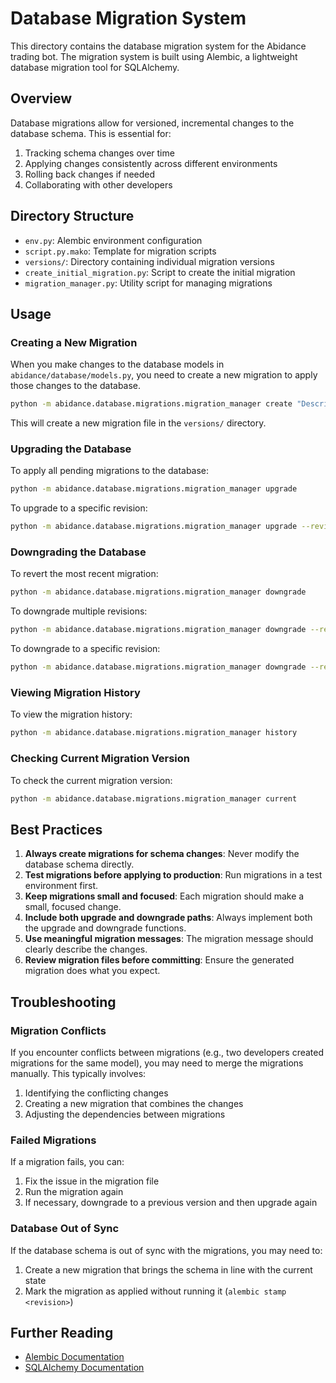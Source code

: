 # Database Migration System

This directory contains the database migration system for the Abidance trading bot. The migration system is built using Alembic, a lightweight database migration tool for SQLAlchemy.

## Overview

Database migrations allow for versioned, incremental changes to the database schema. This is essential for:

1. Tracking schema changes over time
2. Applying changes consistently across different environments
3. Rolling back changes if needed
4. Collaborating with other developers

## Directory Structure

- `env.py`: Alembic environment configuration
- `script.py.mako`: Template for migration scripts
- `versions/`: Directory containing individual migration versions
- `create_initial_migration.py`: Script to create the initial migration
- `migration_manager.py`: Utility script for managing migrations

## Usage

### Creating a New Migration

When you make changes to the database models in `abidance/database/models.py`, you need to create a new migration to apply those changes to the database.

```bash
python -m abidance.database.migrations.migration_manager create "Description of changes"
```

This will create a new migration file in the `versions/` directory.

### Upgrading the Database

To apply all pending migrations to the database:

```bash
python -m abidance.database.migrations.migration_manager upgrade
```

To upgrade to a specific revision:

```bash
python -m abidance.database.migrations.migration_manager upgrade --revision <revision_id>
```

### Downgrading the Database

To revert the most recent migration:

```bash
python -m abidance.database.migrations.migration_manager downgrade
```

To downgrade multiple revisions:

```bash
python -m abidance.database.migrations.migration_manager downgrade --revision -3
```

To downgrade to a specific revision:

```bash
python -m abidance.database.migrations.migration_manager downgrade --revision <revision_id>
```

### Viewing Migration History

To view the migration history:

```bash
python -m abidance.database.migrations.migration_manager history
```

### Checking Current Migration Version

To check the current migration version:

```bash
python -m abidance.database.migrations.migration_manager current
```

## Best Practices

1. **Always create migrations for schema changes**: Never modify the database schema directly.
2. **Test migrations before applying to production**: Run migrations in a test environment first.
3. **Keep migrations small and focused**: Each migration should make a small, focused change.
4. **Include both upgrade and downgrade paths**: Always implement both the upgrade and downgrade functions.
5. **Use meaningful migration messages**: The migration message should clearly describe the changes.
6. **Review migration files before committing**: Ensure the generated migration does what you expect.

## Troubleshooting

### Migration Conflicts

If you encounter conflicts between migrations (e.g., two developers created migrations for the same model), you may need to merge the migrations manually. This typically involves:

1. Identifying the conflicting changes
2. Creating a new migration that combines the changes
3. Adjusting the dependencies between migrations

### Failed Migrations

If a migration fails, you can:

1. Fix the issue in the migration file
2. Run the migration again
3. If necessary, downgrade to a previous version and then upgrade again

### Database Out of Sync

If the database schema is out of sync with the migrations, you may need to:

1. Create a new migration that brings the schema in line with the current state
2. Mark the migration as applied without running it (`alembic stamp <revision>`)

## Further Reading

- [Alembic Documentation](https://alembic.sqlalchemy.org/en/latest/)
- [SQLAlchemy Documentation](https://docs.sqlalchemy.org/en/14/) 
